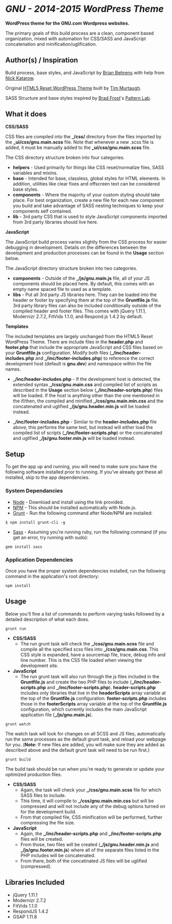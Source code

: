 # _GNU - 2014-2015 WordPress Theme_

**WordPress theme for the GNU.com Wordpress websites.**

The primary goals of this build process are a clean, component based organization, mixed with automation for CSS/SASS and JavaScript concatenation and minification/uglification. 

## Author(s) / Inspiration
Build process, base styles, and JavaScript by [Brian Behrens](http://github.com/brainbrian) with help from [Nick Katarow](http://github.com/nkatarow).

Original [HTML5 Reset WordPress Theme](https://github.com/murtaugh/HTML5-Reset-WordPress-Theme) built by [Tim Murtaugh](https://github.com/murtaugh).

SASS Structure and base styles inspired by [Brad Frost](http://bradfrostweb.com/)'s [Pattern Lab](http://demo.patternlab.io/).

## What it does

**CSS/SASS**

CSS files are compiled into the **_/css/** directory from the files imported by the **_ui/css/gnu.main.scss** file. Note that whenever a new .scss file is added, it must be manually added to the **_ui/css/gnu.main.scss** file.

The CSS directory structure broken into four categories.

* **helpers** - Used primarily for things like CSS reset/normalize files, SASS variables and mixins.
* **base** - Intended for base, classless, global styles for HTML elements. In addition, utilities like clear fixes and offscreen text can be considered base styles. 
* **components** - Where the majority of your custom styling should take place. For best organization, create a new file for each new component you build and take advantage of SASS nesting techniques to keep your components self contained.
* **lib** - 3rd party CSS that is used to style JavaScript components imported from 3rd party libraries should live here.

**JavaScript**

The JavaScript build process varies slightly from the CSS process for easier debugging in development. Details on the differences between the development and production processes can be found in the **Usage** section below.

The JavaScript directory structure broken into two categories.

* **components** - Outside of the **_/js/gnu.main.js** file, all of your JS components should be placed here. By default, this comes with an empty name spaced file to used as a template.
* **libs** - Put all 3rd party JS libraries here. They can be loaded into the header or footer by specifying them at the top of the **Gruntfile.js** file. 3rd party library files can also be included conditionally outside of the compiled header and footer files. This comes with jQuery 1.11.1, Modernizr 2.7.2, FitVids 1.1.0, and Respond.js 1.4.2 by default.

**Templates**

The included templates are largely unchanged from the HTML5 Reset WordPress Theme. There are include files in the **header.php** and **footer.php** that include the appropriate JavaScript and CSS files based on your **Gruntfile.js** configuration. Modify both files (**_/inc/header-includes.php** and **_/inc/footer-includes.php**) to reference the correct development host (default is **gnu.dev**) and namespace within the file names.

* **_/inc/header-includes.php** - If the development host is detected, the extended syntax **_/css/gnu.main.css** and compiled list of scripts as described in the **Usage** section below (**_/inc/header-scripts.php**) files will be loaded. If the host is anything other than the one mentioned in the if/then, the compiled and minified **_/css/gnu.main.min.css** and the concatenated and uglified **_/js/gnu.header.min.js** will be loaded instead.

* **_/inc/footer-includes.php** - Similar to the **header-includes.php** file above, this performs the same test, but instead will either load the compiled list of scripts (**_/inc/footer-scripts.php**) or the concatenated and uglified **_/js/gnu.footer.min.js** will be loaded instead.

## Setup
To get the app up and running, you will need to make sure you have the following software installed prior to running. If you've already got these all installed, skip to the app dependencies.

### System Dependancies
* [Node](http://nodejs.org/) - Download and install using the link provided.
* [NPM](https://npmjs.org/) - This should be installed automatically with Node.js.
* [Grunt](http://gruntjs.com/getting-started) - Run the following command after Node/NPM are installed:

```
$ npm install grunt-cli -g
```
 
* [Sass](http://sass-lang.com/) - Assuming you're running ruby, run the following command (if you get an error, try running with sudo):

```
gem install sass
```

### Application Dependencies
Once you have the proper system dependencies installed, run the following command in the application's root directory:

```
npm install
```

## Usage
Below you'll fine a list of commands to perform varying tasks followed by a detailed description of what each does.

```
grunt run
```
* **CSS/SASS**
	* The run grunt task will check the **_/css/gnu.main.scss** file and compile all the specified scss files into **_/css/gnu.main.css**. This CSS style is expanded, have a sourcemap file, trace, debug info and line number. This is the CSS file loaded when viewing the development site.
* **JavaScript**
	* The run grunt task will also run through the js files included in the **Gruntfile.js** and create the two PHP files to include (**_/inc/header-scripts.php** and **_/inc/footer-scripts.php**). **header-scripts.php** includes only libraries that live in the **headerScripts** array variable at the top of the **Gruntfile.js** configuration. **footer-scripts.php** includes those in the **footerScripts** array variable at the top of the **Gruntfile.js** configuration, which currently includes the main JavaScript application file (**_/js/gnu.main.js**).

```
grunt watch
```
The watch task will look for changes on all SCSS and JS files, automatically run the same processes as the default grunt task, and reload your webpage for you. (**Note:** If new files are added, you will make sure they are added as described above and the default grunt task will need to be run first.)

```
grunt build
``` 
The build task should be run when you're ready to generate or update your optimized production files.

* **CSS/SASS**
	* Again, the task will check your **_/css/gnu.main.scss** file for which SASS files to include. 
	* This time, it will compile to **_/css/gnu.main.min.css** but will be compressed and will not include any of the debug options turned on for the development build. 
	* From that compiled file, CSS minification will be performed, further compressing the file size.
* **JavaScript** 
	* Again, the **_/inc/header-scripts.php** and **_/inc/footer-scripts.php** files will be created. 
	* From those, two files will be created (**_/js/gnu.header.min.js** and **_/js/gnu.footer.min.js**) where all of the separate files listed in the PHP includes will be concatenated. 
	* From there, both of the concatinated JS files will be uglified (compressed).

## Libraries Included
* jQuery 1.11.1
* Modernizr 2.7.2
* FitVids 1.1.0
* RespondJS 1.4.2
* GSAP 1.11.8